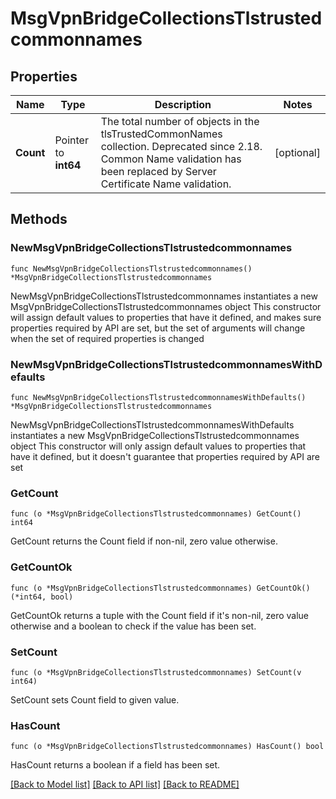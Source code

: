 # MsgVpnBridgeCollectionsTlstrustedcommonnames

## Properties

Name | Type | Description | Notes
------------ | ------------- | ------------- | -------------
**Count** | Pointer to **int64** | The total number of objects in the tlsTrustedCommonNames collection. Deprecated since 2.18. Common Name validation has been replaced by Server Certificate Name validation. | [optional] 

## Methods

### NewMsgVpnBridgeCollectionsTlstrustedcommonnames

`func NewMsgVpnBridgeCollectionsTlstrustedcommonnames() *MsgVpnBridgeCollectionsTlstrustedcommonnames`

NewMsgVpnBridgeCollectionsTlstrustedcommonnames instantiates a new MsgVpnBridgeCollectionsTlstrustedcommonnames object
This constructor will assign default values to properties that have it defined,
and makes sure properties required by API are set, but the set of arguments
will change when the set of required properties is changed

### NewMsgVpnBridgeCollectionsTlstrustedcommonnamesWithDefaults

`func NewMsgVpnBridgeCollectionsTlstrustedcommonnamesWithDefaults() *MsgVpnBridgeCollectionsTlstrustedcommonnames`

NewMsgVpnBridgeCollectionsTlstrustedcommonnamesWithDefaults instantiates a new MsgVpnBridgeCollectionsTlstrustedcommonnames object
This constructor will only assign default values to properties that have it defined,
but it doesn't guarantee that properties required by API are set

### GetCount

`func (o *MsgVpnBridgeCollectionsTlstrustedcommonnames) GetCount() int64`

GetCount returns the Count field if non-nil, zero value otherwise.

### GetCountOk

`func (o *MsgVpnBridgeCollectionsTlstrustedcommonnames) GetCountOk() (*int64, bool)`

GetCountOk returns a tuple with the Count field if it's non-nil, zero value otherwise
and a boolean to check if the value has been set.

### SetCount

`func (o *MsgVpnBridgeCollectionsTlstrustedcommonnames) SetCount(v int64)`

SetCount sets Count field to given value.

### HasCount

`func (o *MsgVpnBridgeCollectionsTlstrustedcommonnames) HasCount() bool`

HasCount returns a boolean if a field has been set.


[[Back to Model list]](../README.md#documentation-for-models) [[Back to API list]](../README.md#documentation-for-api-endpoints) [[Back to README]](../README.md)


